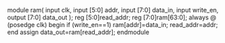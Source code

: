 module ram( 
input clk, 
input [5:0] addr, 
input [7:0] data_in, 
input write_en, 
output [7:0] data_out 
); 
reg [5:0]read_addr; 
reg [7:0]ram[63:0]; 
always @ (posedge clk) 
begin 
if (write_en==1) 
ram[addr]=data_in; 
read_addr=addr; 
end 
assign data_out=ram[read_addr]; 
endmodule

